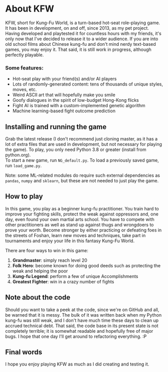# About KFW

KFW, short for Kung-Fu World, is a turn-based hot-seat role-playing game. It has been in development, on and off, since 2013, as my pet project. Having developed and playtested it for countless hours with my friends, it's only now that I've decided to release it to a wider audience. If you are into old school films about Chinese kung-fu and don't mind nerdy text-based games, you may enjoy it. That said, it is still work in progress, although perfectly playable.  

### Some features:

* Hot-seat play with your friend(s) and/or AI players
* Lots of randomly-generated content: tens of thousands of unique styles, moves, etc.
* Weird ASCII art that will hopefully make you smile
* Goofy dialogues in the spirit of low-budget Hong-Kong flicks
* Fight AI is trained with a custom-implemented genetic algorithm
* Machine learning-based fight outcome prediction

## Installing and running the game

Grab the latest release (I don't recommend just cloning master, as it has a lot of extra files that are used in development, but not necessary for playing the game). To play, you only need Python 3.8 or greater (install from python.org).  
To start a new game, run `NG_default.py`. To load a previously saved game, run `load_game.py`.  

Note: some ML-related modules do require such external dependencies as `pandas`, `numpy` and `sklearn`, but these are not needed to just play the game. 

## How to play

In this game, you play as a beginner kung-fu practitioner. You train hard to improve your fighting skills, protect the weak against oppressors and, one day, even found your own martial arts school. You have to compete with other practitioners as well as stand up against thugs and wrongdoers to prove your worth. Become stronger by either practicing or defeating foes in the streets of Foshan, learn new moves and techniques, take part in tournaments and enjoy your life in this fantasy Kung-Fu World.

There are four ways to win in this game:
1. **Grandmaster**: simply reach level 20
2. **Folk Hero**: become known for doing good deeds such as protecting the weak and helping the poor
3. **Kung-fu Legend**: perform a few of unique Accomplishments
4. **Greatest Fighter**: win in a crazy number of fights

## Note about the code

Should you want to take a peek at the code, since we're on GitHub and all, be warned that it is messy. The bulk of it was written back when my Python kung-fu was still weak, and I don't have much time these days to clean up accrued technical debt. That said, the code base in its present state is not completely terrible; it is somewhat readable and hopefully free of major bugs. I hope that one day I'll get around to refactoring everything. :P

## Final words

I hope you enjoy playing KFW as much as I did creating and testing it. 
